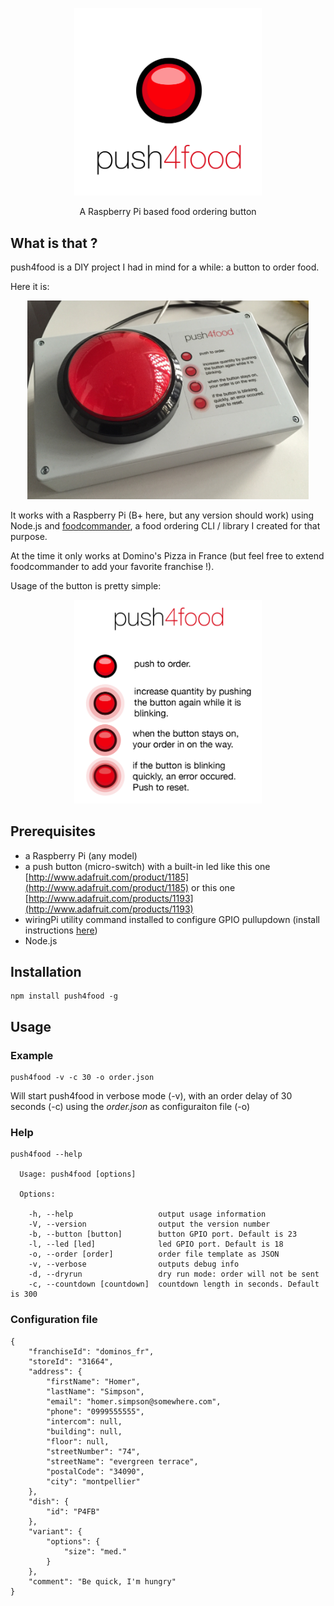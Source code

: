 <p align="center"><img src="doc/logo.png" width="300"></p>
<p align="center">A Raspberry Pi based food ordering button</p>

## What is that ?

push4food is a DIY project I had in mind for a while: a button to order food.


Here it is:

<p align="center"><img src="doc/picture.jpg" width="450"></p>

It works with a Raspberry Pi (B+ here, but any version should work) using Node.js and [foodcommander](https://github.com/zippy1978/foodcommander), a food ordering CLI / library I created for that purpose.

At the time it only works at Domino's Pizza in France (but feel free to extend foodcommander to add your favorite franchise !).

Usage of the button is pretty simple:

<p align="center"><img src="doc/usage.png" width="300"></p>

## Prerequisites

* a Raspberry Pi (any model)
* a push button (micro-switch) with a built-in led like this one [http://www.adafruit.com/product/1185](http://www.adafruit.com/product/1185) or this one [http://www.adafruit.com/products/1193](http://www.adafruit.com/products/1193)
* wiringPi utility command installed to configure GPIO pullupdown (install instructions [here](wiringpi.com/download-and-install/))
* Node.js

## Installation

	npm install push4food -g

## Usage

### Example

	push4food -v -c 30 -o order.json
	
Will start push4food in verbose mode (-v), with an order delay of 30 seconds (-c) using the *order.json* as configuraiton file (-o)

### Help

	push4food --help
	
	  Usage: push4food [options]
	
	  Options:
	
	    -h, --help                   output usage information
	    -V, --version                output the version number
	    -b, --button [button]        button GPIO port. Default is 23
	    -l, --led [led]              led GPIO port. Default is 18
	    -o, --order [order]          order file template as JSON
	    -v, --verbose                outputs debug info
	    -d, --dryrun                 dry run mode: order will not be sent
	    -c, --countdown [countdown]  countdown length in seconds. Default is 300

### Configuration file

	{
	    "franchiseId": "dominos_fr",
	    "storeId": "31664",
	    "address": {
	        "firstName": "Homer",
	        "lastName": "Simpson",
	        "email": "homer.simpson@somewhere.com",
	        "phone": "0999555555",
	        "intercom": null,
	        "building": null,
	        "floor": null,
	        "streetNumber": "74",
	        "streetName": "evergreen terrace",
	        "postalCode": "34090",
	        "city": "montpellier"
	    },
	    "dish": {
	        "id": "P4FB"
	    },
	    "variant": {
	        "options": {
	            "size": "med."
	        }
	    },    
	    "comment": "Be quick, I'm hungry"
	}
